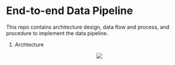 # End-to-end Data Pipeline

This repo contains architecture design, data flow and process, and procedure to implement the data pipeline.


1. Archtecture

<p align="center">
  <img src="https://user-images.githubusercontent.com/98151352/197609684-08ce3afe-20cf-449a-ac64-b815e8c98606.png" />
</p>
